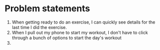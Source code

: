 # Problem statements
1. When getting ready to do an exercise, I can quickly see details for the last time I did the exercise.
2. When I pull out my phone to start my workout, I don't have to click through a bunch of options to start the day's workout
3.